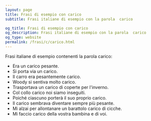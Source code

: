 ```yaml
---
layout: page
title: Frasi di esempio con carico 
subtitle: Frasi italiane di esempio con la parola  carico

og_title: Frasi di esempio con carico 
og_description: Frasi italiane di esempio con la parola  carico
og_type: website
permalink: /frasi/c/carico.html
---
```


Frasi italiane di esempio contenenti la parola carico:


- Era un carico pesante.
- Si porta via un carico.
- Il carro era pesantemente carico.
- Woody si sentiva molto carico.
- Trasportava un carico di coperte per l'inverno.
- Col collo carico noi siamo inseguiti.
- Poiché ciascuno porterà il suo proprio carico.
- Il carico sembrava diventare sempre più pesante.
- Mi alzai per allontanare un barattolo carico di cicche.
- Mi faccio carico della vostra bambina e di voi.
